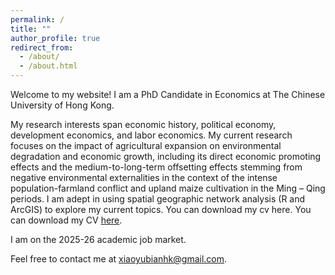 ```yaml
---
permalink: /
title: ""
author_profile: true
redirect_from: 
  - /about/
  - /about.html
---
```


Welcome to my website! I am a PhD Candidate in Economics at The Chinese University of Hong Kong.

My research interests span economic history, political economy, development economics, and labor economics. My current research focuses on the impact of agricultural expansion on environmental degradation and economic growth, including its direct economic promoting effects and the medium-to-long-term offsetting effects stemming from negative environmental externalities in the context of the intense population-farmland conflict and upland maize cultivation in the Ming – Qing periods.  I am adept in using spatial geographic network analysis (R and ArcGIS) to explore my current topics.  You can download my cv here. You can download my CV [here](../assets/CV_BianXiaoyu2025_1.pdf).

I am on the 2025-26 academic job market.

Feel free to contact me at xiaoyubianhk@gmail.com.
